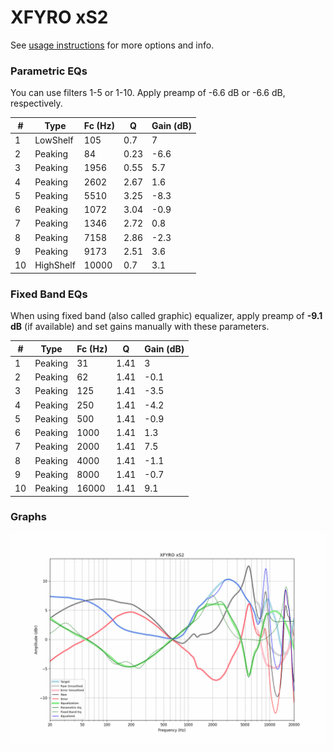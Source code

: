 # XFYRO xS2
See [usage instructions](https://github.com/jaakkopasanen/AutoEq#usage) for more options and info.

### Parametric EQs
You can use filters 1-5 or 1-10. Apply preamp of -6.6 dB or -6.6 dB, respectively.

|   # | Type      |   Fc (Hz) |    Q |   Gain (dB) |
|-----|-----------|-----------|------|-------------|
|   1 | LowShelf  |       105 | 0.7  |         7   |
|   2 | Peaking   |        84 | 0.23 |        -6.6 |
|   3 | Peaking   |      1956 | 0.55 |         5.7 |
|   4 | Peaking   |      2602 | 2.67 |         1.6 |
|   5 | Peaking   |      5510 | 3.25 |        -8.3 |
|   6 | Peaking   |      1072 | 3.04 |        -0.9 |
|   7 | Peaking   |      1346 | 2.72 |         0.8 |
|   8 | Peaking   |      7158 | 2.86 |        -2.3 |
|   9 | Peaking   |      9173 | 2.51 |         3.6 |
|  10 | HighShelf |     10000 | 0.7  |         3.1 |

### Fixed Band EQs
When using fixed band (also called graphic) equalizer, apply preamp of **-9.1 dB** (if available) and set gains manually with these parameters.

|   # | Type    |   Fc (Hz) |    Q |   Gain (dB) |
|-----|---------|-----------|------|-------------|
|   1 | Peaking |        31 | 1.41 |         3   |
|   2 | Peaking |        62 | 1.41 |        -0.1 |
|   3 | Peaking |       125 | 1.41 |        -3.5 |
|   4 | Peaking |       250 | 1.41 |        -4.2 |
|   5 | Peaking |       500 | 1.41 |        -0.9 |
|   6 | Peaking |      1000 | 1.41 |         1.3 |
|   7 | Peaking |      2000 | 1.41 |         7.5 |
|   8 | Peaking |      4000 | 1.41 |        -1.1 |
|   9 | Peaking |      8000 | 1.41 |        -0.7 |
|  10 | Peaking |     16000 | 1.41 |         9.1 |

### Graphs
![](./XFYRO%20xS2.png)
